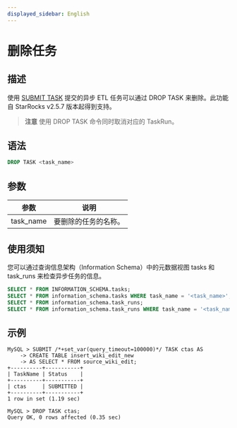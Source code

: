 ```yaml
---
displayed_sidebar: English
---
```


# 删除任务

## 描述

使用 [SUBMIT TASK](./SUBMIT_TASK.md) 提交的异步 ETL 任务可以通过 DROP TASK 来删除。此功能自 StarRocks v2.5.7 版本起得到支持。

> **注意**
> 使用 DROP TASK 命令同时取消对应的 TaskRun。

## 语法

```SQL
DROP TASK <task_name>
```

## 参数

|参数|说明|
|---|---|
|task_name|要删除的任务的名称。|

## 使用须知

您可以通过查询信息架构（Information Schema）中的元数据视图 tasks 和 task_runs 来检查异步任务的信息。

```SQL
SELECT * FROM INFORMATION_SCHEMA.tasks;
SELECT * FROM information_schema.tasks WHERE task_name = '<task_name>';
SELECT * FROM information_schema.task_runs;
SELECT * FROM information_schema.task_runs WHERE task_name = '<task_name>';
```

## 示例

```Plain
MySQL > SUBMIT /*+set_var(query_timeout=100000)*/ TASK ctas AS
    -> CREATE TABLE insert_wiki_edit_new
    -> AS SELECT * FROM source_wiki_edit;
+----------+-----------+
| TaskName | Status    |
+----------+-----------+
| ctas     | SUBMITTED |
+----------+-----------+
1 row in set (1.19 sec)

MySQL > DROP TASK ctas;
Query OK, 0 rows affected (0.35 sec)
```
